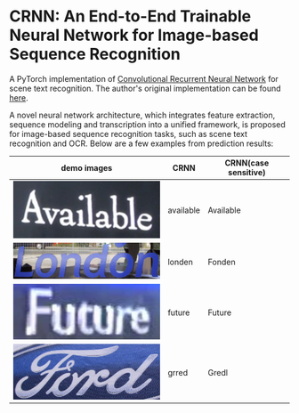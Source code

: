 # CRNN: An End-to-End Trainable Neural Network for Image-based Sequence Recognition 
A PyTorch implementation of [Convolutional Recurrent Neural Network](https://arxiv.org/abs/1507.05717) for scene text recognition.
The author's original implementation can be found [here](https://github.com/bgshih/crnn).

A novel neural network architecture, which integrates feature extraction, sequence modeling and transcription into a unified framework, is proposed for image-based sequence recognition tasks, such as scene text recognition and OCR. Below are a few examples from prediction results:

| demo images                                                | CRNN           | CRNN(case sensitive)           |
| ---                                                        |---             | ---                            |
| <img src="./images/demo_1.png" width="300">                |   available    |  Available                     |
| <img src="./images/demo_3.png" width="300">                |   londen       |   Fonden                       |
| <img src="./images/demo_4.png" width="300" height="100">   |    future      |   Future                       |
| <img src="./images/demo_8.png" width="300" height="100">   |    grred       | Gredl                          |
